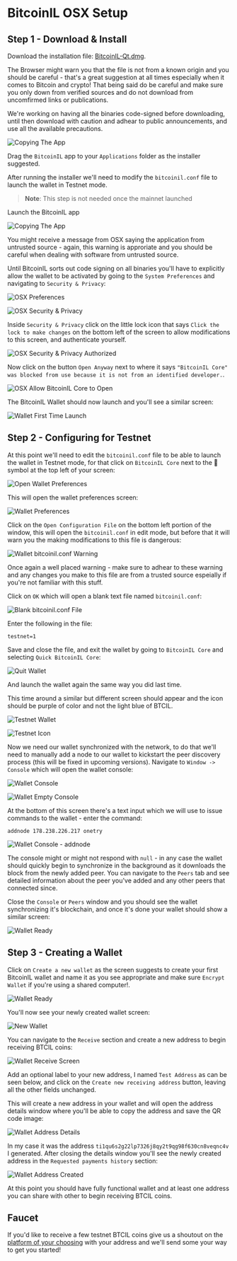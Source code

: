 # BitcoinIL OSX Setup

## Step 1 - Download & Install

Download the installation file: [BitcoinIL-Qt.dmg](https://guides.bitcoinil.org/assets/binaries/osx/BitcoinIL-Qt.dmg).

The Browser might warn you that the file is not from a known origin and you should be careful - that's a great suggestion at all times especially when it comes to Bitcoin and crypto! That being said do be careful and make sure you only down from verified sources and do not download from uncomfirmed links or publications.

We're working on having all the binaries code-signed before downloading, until then download with caution and adhear to public announcements, and use all the available precautions.


![Copying The App](https://github.com/bitcoinil/guides/raw/main/assets/images/osx/wallet/wallet-install.png)

Drag the `BitcoinIL` app to your `Applications` folder as the installer suggested.

After running the installer we'll need to modify the `bitcoinil.conf` file to launch the wallet in Testnet mode.

> **Note**: This step is not needed once the mainnet launched

Launch the BitcoinIL app 

![Copying The App](https://github.com/bitcoinil/guides/raw/main/assets/images/osx/wallet/bitcoinil-launch.png)

You might receive a message from OSX saying the application from untrusted source - again, this warning is approriate and you should be careful when dealing with software from untrusted source.

Until BitcoinIL sorts out code signing on all binaries you'll have to explicitly allow the wallet to be activated by going to the `System Preferences` and navigating to `Security & Privacy`:

![OSX Preferences](https://github.com/bitcoinil/guides/raw/main/assets/images/osx/wallet/osx-preferences.png)

![OSX Security & Privacy](https://github.com/bitcoinil/guides/raw/main/assets/images/osx/wallet/osx-security-and-privacy.png)

Inside `Security & Privacy` click on the little lock icon that says `Click the lock to make changes` on the bottom left of the screen to allow modifications to this screen, and authenticate yourself.

![OSX Security & Privacy Authorized](https://github.com/bitcoinil/guides/raw/main/assets/images/osx/wallet/osx-security-authorized.png)

Now click on the button `Open Anyway` next to where it says `"BitcoinIL Core" was blocked from use because it is not from an identified developer.`.

![OSX Allow BitcoinIL Core to Open](https://github.com/bitcoinil/guides/raw/main/assets/images/osx/wallet/osx-open-bitcoinil-core.png)

The BitcoinIL Wallet should now launch and you'll see a similar screen:

![Wallet First Time Launch](https://github.com/bitcoinil/guides/raw/main/assets/images/osx/wallet/wallet-first.png)

## Step 2 - Configuring for Testnet

At this point we'll need to edit the `bitcoinil.conf` file to be able to launch the wallet in Testnet mode, for that click on `BitcoinIL Core` next to the  symbol at the top left of your screen:

![Open Wallet Preferences](https://github.com/bitcoinil/guides/raw/main/assets/images/osx/wallet/wallet-open-preferences.png)

This will open the wallet preferences screen:

![Wallet Preferences](https://github.com/bitcoinil/guides/raw/main/assets/images/osx/wallet/wallet-preferences.png)

Click on the `Open Configuration File` on the bottom left portion of the window, this will open the `bitcoinil.conf` in edit mode, but before that it will warn you the making modifications to this file is dangerous:

![Wallet `bitcoinil.conf` Warning](https://github.com/bitcoinil/guides/raw/main/assets/images/osx/wallet/wallet-bitcoinil-conf-warning.png)

Once again a well placed warning - make sure to adhear to these warning and any changes you make to this file are from a trusted source espeially if you're not familiar with this stuff.

Click on `OK` which will open a blank text file named `bitcoinil.conf`:

![Blank `bitcoinil.conf` File](https://github.com/bitcoinil/guides/raw/main/assets/images/osx/wallet/bitcoinil-conf.png)

Enter the following in the file:

```
testnet=1
```

Save and close the file, and exit the wallet by going to `BitcoinIL Core` and selecting `Quick BitcoinIL Core`:

![Quit Wallet](https://github.com/bitcoinil/guides/raw/main/assets/images/osx/wallet/quit-wallet.png)

And launch the wallet again the same way you did last time.

This time around a similar but different screen should appear and the icon should be purple of color and not the light blue of BTCIL.

![Testnet Wallet](https://github.com/bitcoinil/guides/raw/main/assets/images/osx/wallet/wallet-testnet.png)

![Testnet Icon](https://github.com/bitcoinil/guides/raw/main/assets/images/osx/wallet/bitcoinil-core-testnet-icon.png)

Now we need our wallet synchronized with the network, to do that we'll need to manually add a node to our wallet to kickstart the peer discovery process (this will be fixed in upcoming versions). Navigate to `Window -> Console` which will open the wallet console:

![Wallet Console](https://github.com/bitcoinil/guides/raw/main/assets/images/osx/wallet/wallet-console.png)

![Wallet Empty Console](https://github.com/bitcoinil/guides/raw/main/assets/images/osx/wallet/wallet-console-empty.png)

At the bottom of this screen there's a text input which we will use to issue commands to the wallet - enter the command:

```
addnode 178.238.226.217 onetry
```

![Wallet Console - `addnode`](https://github.com/bitcoinil/guides/raw/main/assets/images/osx/wallet/wallet-console-addnode.png)

The console might or might not respond with `null` - in any case the wallet should quickly begin to synchronize in the background as it downloads the block from the newly added peer. You can navigate to the `Peers` tab and see detailed information about the peer you've added and any other peers that connected since.

Close the `Console` or `Peers` window and you should see the wallet synchronizing it's blockchain, and once it's done your wallet should show a similar screen:

![Wallet Ready](https://github.com/bitcoinil/guides/raw/main/assets/images/osx/wallet/wallet-ready.png)

## Step 3 - Creating a Wallet

Click on `Create a new wallet` as the screen suggests to create your first BitcoinIL wallet and name it as you see appropriate and make sure `Encrypt Wallet` if you're using a shared computer!.

![Wallet Ready](https://github.com/bitcoinil/guides/raw/main/assets/images/osx/wallet/wallet-create.png)

You'll now see your newly created wallet screen:

![New Wallet](https://github.com/bitcoinil/guides/raw/main/assets/images/osx/wallet/wallet-new-wallet.png)

You can navigate to the `Receive` section and create a new address to begin receiving BTCIL coins:

![Wallet Receive Screen](https://github.com/bitcoinil/guides/raw/main/assets/images/osx/wallet/wallet-receive.png)

Add an optional label to your new address, I named `Test Address` as can be seen below, and click on the `Create new receiving address` button, leaving all the other fields unchanged.

This will create a new address in your wallet and will open the address details window where you'll be able to copy the address and save the QR code image:

![Wallet Address Details](https://github.com/bitcoinil/guides/raw/main/assets/images/osx/wallet/wallet-address-info.png)

In my case it was the address `ti1qu6s2g22lp7326j8qy2t9qg98f630cn8veqnc4v` I generated. After closing the details window you'll see the newly created address in the `Requested payments history` section:

![Wallet Address Created](https://github.com/bitcoinil/guides/raw/main/assets/images/osx/wallet/wallet-address-created.png)


At this point you should have fully functional wallet and at least one address you can share with other to begin receiving BTCIL coins.


## Faucet

If you'd like to receive a few testnet BTCIL coins give us a shoutout on the [platform of your choosing](/#social-networks) with your address and we'll send some your way to get you started!